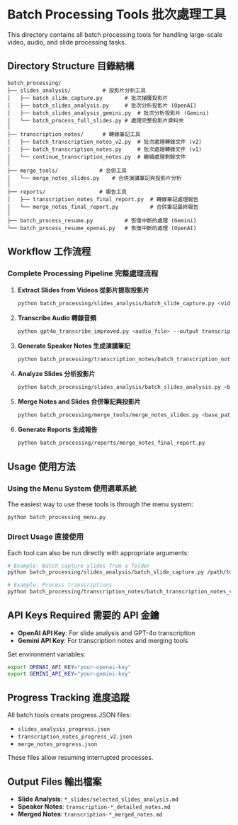 # Batch Processing Tools 批次處理工具

This directory contains all batch processing tools for handling large-scale video, audio, and slide processing tasks.

## Directory Structure 目錄結構

```
batch_processing/
├── slides_analysis/          # 投影片分析工具
│   ├── batch_slide_capture.py       # 批次捕獲投影片
│   ├── batch_slides_analysis.py     # 批次分析投影片 (OpenAI)
│   ├── batch_slides_analysis_gemini.py  # 批次分析投影片 (Gemini)
│   └── batch_process_full_slides.py # 處理完整投影片資料夾
│
├── transcription_notes/      # 轉錄筆記工具
│   ├── batch_transcription_notes_v2.py  # 批次處理轉錄文件 (v2)
│   ├── batch_transcription_notes.py     # 批次處理轉錄文件 (v1)
│   └── continue_transcription_notes.py  # 繼續處理剩餘文件
│
├── merge_tools/             # 合併工具
│   └── merge_notes_slides.py    # 合併演講筆記與投影片分析
│
├── reports/                 # 報告工具
│   ├── transcription_notes_final_report.py  # 轉錄筆記處理報告
│   └── merge_notes_final_report.py          # 合併筆記最終報告
│
├── batch_process_resume.py          # 恢復中斷的處理 (Gemini)
└── batch_process_resume_openai.py   # 恢復中斷的處理 (OpenAI)
```

## Workflow 工作流程

### Complete Processing Pipeline 完整處理流程

1. **Extract Slides from Videos 從影片提取投影片**
   ```bash
   python batch_processing/slides_analysis/batch_slide_capture.py <video_path> [--recursive] [--auto-select]
   ```

2. **Transcribe Audio 轉錄音頻**
   ```bash
   python gpt4o_transcribe_improved.py <audio_file> --output transcript.txt
   ```

3. **Generate Speaker Notes 生成演講筆記**
   ```bash
   python batch_processing/transcription_notes/batch_transcription_notes_v2.py <base_path> <gemini_api_key>
   ```

4. **Analyze Slides 分析投影片**
   ```bash
   python batch_processing/slides_analysis/batch_slides_analysis.py <base_path> <openai_api_key>
   ```

5. **Merge Notes and Slides 合併筆記與投影片**
   ```bash
   python batch_processing/merge_tools/merge_notes_slides.py <base_path> <gemini_api_key>
   ```

6. **Generate Reports 生成報告**
   ```bash
   python batch_processing/reports/merge_notes_final_report.py
   ```

## Usage 使用方法

### Using the Menu System 使用選單系統

The easiest way to use these tools is through the menu system:

```bash
python batch_processing_menu.py
```

### Direct Usage 直接使用

Each tool can also be run directly with appropriate arguments:

```bash
# Example: Batch capture slides from a folder
python batch_processing/slides_analysis/batch_slide_capture.py /path/to/videos --recursive --auto-select

# Example: Process transcriptions
python batch_processing/transcription_notes/batch_transcription_notes_v2.py /path/to/ADA2025 $GEMINI_API_KEY
```

## API Keys Required 需要的 API 金鑰

- **OpenAI API Key**: For slide analysis and GPT-4o transcription
- **Gemini API Key**: For transcription notes and merging tools

Set environment variables:
```bash
export OPENAI_API_KEY="your-openai-key"
export GEMINI_API_KEY="your-gemini-key"
```

## Progress Tracking 進度追蹤

All batch tools create progress JSON files:
- `slides_analysis_progress.json`
- `transcription_notes_progress_v2.json`
- `merge_notes_progress.json`

These files allow resuming interrupted processes.

## Output Files 輸出檔案

- **Slide Analysis**: `*_slides/selected_slides_analysis.md`
- **Speaker Notes**: `transcription-*_detailed_notes.md`
- **Merged Notes**: `transcription-*_merged_notes.md`